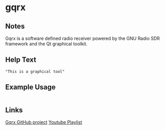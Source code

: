 # gqrx

Notes
-------
Gqrx is a software defined radio receiver powered by the GNU Radio SDR framework and the Qt graphical toolkit.

Help Text
-------
```
"This is a graphical tool" 
```

Example Usage
-------

```

```

Links
-------
[Gqrx GitHub project](https://github.com/csete/gqrx)
[Youtube Playlist](https://www.youtube.com/playlist?list=PL5942DED0157ECABD)
